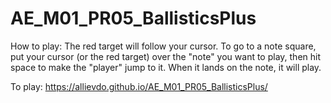# AE_M01_PR05_BallisticsPlus
How to play: The red target will follow your cursor. To go to a note square, put your cursor (or the red target) over the "note" you want to play, then hit space to make the "player" jump to it. When it lands on the note, it will play.

To play: https://allievdo.github.io/AE_M01_PR05_BallisticsPlus/
